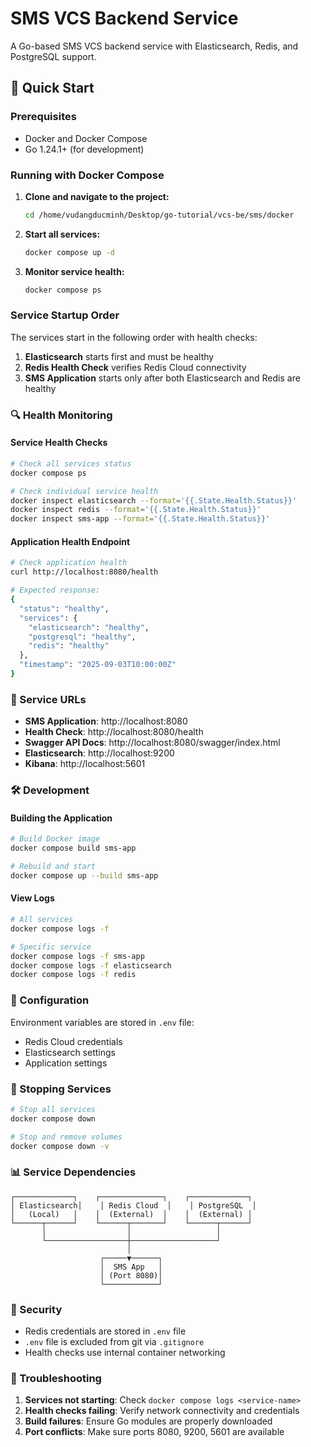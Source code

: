 # SMS VCS Backend Service

A Go-based SMS VCS backend service with Elasticsearch, Redis, and PostgreSQL support.

## 🚀 Quick Start

### Prerequisites
- Docker and Docker Compose
- Go 1.24.1+ (for development)

### Running with Docker Compose

1. **Clone and navigate to the project:**
   ```bash
   cd /home/vudangducminh/Desktop/go-tutorial/vcs-be/sms/docker
   ```

2. **Start all services:**
   ```bash
   docker compose up -d
   ```

3. **Monitor service health:**
   ```bash
   docker compose ps
   ```

### Service Startup Order

The services start in the following order with health checks:

1. **Elasticsearch** starts first and must be healthy
2. **Redis Health Check** verifies Redis Cloud connectivity
3. **SMS Application** starts only after both Elasticsearch and Redis are healthy

### 🔍 Health Monitoring

#### Service Health Checks
```bash
# Check all services status
docker compose ps

# Check individual service health
docker inspect elasticsearch --format='{{.State.Health.Status}}'
docker inspect redis --format='{{.State.Health.Status}}'
docker inspect sms-app --format='{{.State.Health.Status}}'
```

#### Application Health Endpoint
```bash
# Check application health
curl http://localhost:8080/health

# Expected response:
{
  "status": "healthy",
  "services": {
    "elasticsearch": "healthy",
    "postgresql": "healthy", 
    "redis": "healthy"
  },
  "timestamp": "2025-09-03T10:00:00Z"
}
```

### 📡 Service URLs

- **SMS Application**: http://localhost:8080
- **Health Check**: http://localhost:8080/health
- **Swagger API Docs**: http://localhost:8080/swagger/index.html
- **Elasticsearch**: http://localhost:9200
- **Kibana**: http://localhost:5601

### 🛠 Development

#### Building the Application
```bash
# Build Docker image
docker compose build sms-app

# Rebuild and start
docker compose up --build sms-app
```

#### View Logs
```bash
# All services
docker compose logs -f

# Specific service
docker compose logs -f sms-app
docker compose logs -f elasticsearch
docker compose logs -f redis
```

### 🔧 Configuration

Environment variables are stored in `.env` file:
- Redis Cloud credentials
- Elasticsearch settings
- Application settings

### 🚦 Stopping Services

```bash
# Stop all services
docker compose down

# Stop and remove volumes
docker compose down -v
```

### 📊 Service Dependencies

```
┌─────────────┐    ┌──────────────┐    ┌─────────────┐
│ Elasticsearch│    │ Redis Cloud  │    │ PostgreSQL  │
│   (Local)   │    │  (External)  │    │  (External) │
└──────┬──────┘    └──────┬───────┘    └──────┬──────┘
       │                  │                   │
       └──────────────────┼───────────────────┘
                          │
                    ┌─────▼──────┐
                    │  SMS App   │
                    │ (Port 8080)│
                    └────────────┘
```

### 🔐 Security

- Redis credentials are stored in `.env` file
- `.env` file is excluded from git via `.gitignore`
- Health checks use internal container networking

### 🐛 Troubleshooting

1. **Services not starting**: Check `docker compose logs <service-name>`
2. **Health checks failing**: Verify network connectivity and credentials
3. **Build failures**: Ensure Go modules are properly downloaded
4. **Port conflicts**: Make sure ports 8080, 9200, 5601 are available
